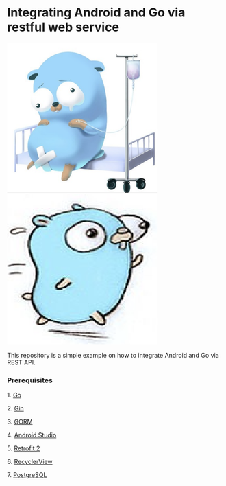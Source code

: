 <h1>Integrating Android and Go via restful web service</h1>

<div>
<img src="./resources/go.png" height="350pt" width="350pt"/>
<img src="./resources/golang.png"  height="350pt" width="350pt"/>
</div>


<p>This repository is a simple example on how to integrate Android and Go via REST API.</p>

<h3>Prerequisites</h3>
<p>1. <a href="https://golang.org">Go</a></p>
<p>2. <a href="https://godoc.org/github.com/gin-gonic/gin">Gin</a></p>
<p>3. <a href="http://gorm.io">GORM</a></p><p>4. <a href="https://developer.android.com/studio/">Android Studio</a></p>
<p>5. <a href="http://square.github.io/retrofit/">Retrofit 2</a></p>
<p>6. <a href="https://developer.android.com/guide/topics/ui/layout/recyclerview">RecyclerView</a></p>
<p>7. <a href="https://www.postgresql.org">PostgreSQL</a></p>
